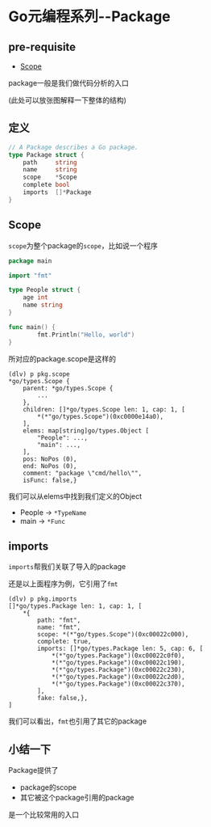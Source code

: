 # Go元编程系列--Package

## pre-requisite

- [Scope](go_scope.md)

package一般是我们做代码分析的入口

(此处可以放张图解释一下整体的结构)

## 定义

```go
// A Package describes a Go package.
type Package struct {
	path     string
	name     string
	scope    *Scope
	complete bool
	imports  []*Package
}
```

## Scope

`scope`为整个package的`scope`，比如说一个程序

```go
package main

import "fmt"

type People struct {
	age int
	name string
}

func main() {
        fmt.Println("Hello, world")
}
```

所对应的package.scope是这样的

```
(dlv) p pkg.scope
*go/types.Scope {
	parent: *go/types.Scope {
        ...
    },
	children: []*go/types.Scope len: 1, cap: 1, [
		*(*"go/types.Scope")(0xc0000e14a0),
	],
	elems: map[string]go/types.Object [
		"People": ...,
		"main": ...,
	],
	pos: NoPos (0),
	end: NoPos (0),
	comment: "package \"cmd/hello\"",
	isFunc: false,}
```

我们可以从elems中找到我们定义的Object

- People -> `*TypeName`
- main -> `*Func`

## imports

`imports`帮我们关联了导入的package

还是以上面程序为例，它引用了`fmt`

```
(dlv) p pkg.imports
[]*go/types.Package len: 1, cap: 1, [
	*{
		path: "fmt",
		name: "fmt",
		scope: *(*"go/types.Scope")(0xc00022c000),
		complete: true,
		imports: []*go/types.Package len: 5, cap: 6, [
			*(*"go/types.Package")(0xc00022c0f0),
			*(*"go/types.Package")(0xc00022c190),
			*(*"go/types.Package")(0xc00022c230),
			*(*"go/types.Package")(0xc00022c2d0),
			*(*"go/types.Package")(0xc00022c370),
		],
		fake: false,},
]
```

我们可以看出，`fmt`也引用了其它的package

## 小结一下

Package提供了

- package的scope
- 其它被这个package引用的package

是一个比较常用的入口